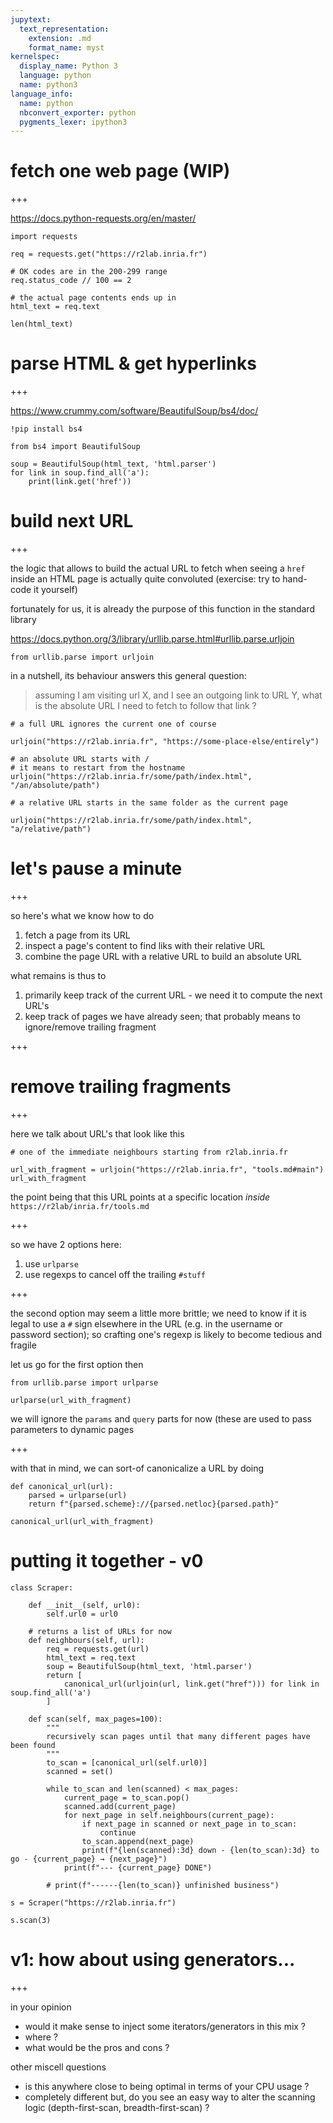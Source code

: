 ```yaml
---
jupytext:
  text_representation:
    extension: .md
    format_name: myst
kernelspec:
  display_name: Python 3
  language: python
  name: python3
language_info:
  name: python
  nbconvert_exporter: python
  pygments_lexer: ipython3
---
```


# fetch one web page (WIP)

+++

<https://docs.python-requests.org/en/master/>

```{code-cell} ipython3
import requests
```

```{code-cell} ipython3
req = requests.get("https://r2lab.inria.fr")
```

```{code-cell} ipython3
# OK codes are in the 200-299 range
req.status_code // 100 == 2
```

```{code-cell} ipython3
# the actual page contents ends up in 
html_text = req.text
```

```{code-cell} ipython3
len(html_text)
```

# parse HTML & get hyperlinks

+++

<https://www.crummy.com/software/BeautifulSoup/bs4/doc/>

```{code-cell} ipython3
!pip install bs4
```

```{code-cell} ipython3
from bs4 import BeautifulSoup
```

```{code-cell} ipython3
soup = BeautifulSoup(html_text, 'html.parser')
for link in soup.find_all('a'):
    print(link.get('href'))
```

# build next URL

+++

the logic that allows to build the actual URL to fetch when seeing a `href` inside an HTML page is actually quite convoluted (exercise: try to hand-code it yourself)

fortunately for us, it is already the purpose of this function in the standard library

<https://docs.python.org/3/library/urllib.parse.html#urllib.parse.urljoin>

```{code-cell} ipython3
from urllib.parse import urljoin
```

in a nutshell, its behaviour answers this general question:

> assuming I am visiting url X, and I see an outgoing link to URL Y, what is the absolute URL I need to fetch to follow that link ?

```{code-cell} ipython3
# a full URL ignores the current one of course

urljoin("https://r2lab.inria.fr", "https://some-place-else/entirely") 
```

```{code-cell} ipython3
# an absolute URL starts with /
# it means to restart from the hostname
urljoin("https://r2lab.inria.fr/some/path/index.html", "/an/absolute/path")
```

```{code-cell} ipython3
# a relative URL starts in the same folder as the current page

urljoin("https://r2lab.inria.fr/some/path/index.html", "a/relative/path")
```

# let's pause a minute

+++

so here's what we know how to do 

1. fetch a page from its URL
1. inspect a page's content to find liks with their relative URL
1. combine the page URL with a relative URL to build an absolute URL

what remains is thus to

1. primarily keep track of the current URL - we need it to compute the next URL's
1. keep track of pages we have already seen; that probably means to ignore/remove trailing fragment

+++

# remove trailing fragments

+++

here we talk about URL's that look like this

```{code-cell} ipython3
# one of the immediate neighbours starting from r2lab.inria.fr

url_with_fragment = urljoin("https://r2lab.inria.fr", "tools.md#main")
url_with_fragment
```

the point being that this URL points at a specific location *inside* `https://r2lab/inria.fr/tools.md`

+++

so we have 2 options here:

1. use `urlparse`
1. use regexps to cancel off the trailing `#stuff`

+++

the second option may seem a little more brittle; we need to know if it is legal to use a `#` sign elsewhere in the URL (e.g. in the username or password section); so crafting one's regexp is likely to become tedious and fragile

let us go for the first option then

```{code-cell} ipython3
from urllib.parse import urlparse
```

```{code-cell} ipython3
urlparse(url_with_fragment)
```

we will ignore the `params` and `query` parts for now (these are used to pass parameters to dynamic pages

+++

with that in mind, we can sort-of canonicalize a URL by doing

```{code-cell} ipython3
def canonical_url(url):
    parsed = urlparse(url)
    return f"{parsed.scheme}://{parsed.netloc}{parsed.path}"
```

```{code-cell} ipython3
canonical_url(url_with_fragment)
```

# putting it together - v0

```{code-cell} ipython3
class Scraper:

    def __init__(self, url0):
        self.url0 = url0

    # returns a list of URLs for now
    def neighbours(self, url):
        req = requests.get(url)
        html_text = req.text
        soup = BeautifulSoup(html_text, 'html.parser')
        return [
            canonical_url(urljoin(url, link.get("href"))) for link in soup.find_all('a')
        ]

    def scan(self, max_pages=100):
        """
        recursively scan pages until that many different pages have been found
        """
        to_scan = [canonical_url(self.url0)]
        scanned = set()

        while to_scan and len(scanned) < max_pages:
            current_page = to_scan.pop()
            scanned.add(current_page)
            for next_page in self.neighbours(current_page):
                if next_page in scanned or next_page in to_scan:
                    continue
                to_scan.append(next_page)
                print(f"{len(scanned):3d} down - {len(to_scan):3d} to go - {current_page} → {next_page}")
            print(f"--- {current_page} DONE")

        # print(f"------{len(to_scan)} unfinished business")
```

```{code-cell} ipython3
s = Scraper("https://r2lab.inria.fr")

s.scan(3)
```

# v1: how about using generators...

+++

in your opinion

* would it make sense to inject some iterators/generators in this mix ?
* where ?
* what would be the pros and cons ?

other miscell questions

* is this anywhere close to being optimal in terms of your CPU usage ?
* completely different but, do you see an easy way to alter the scanning logic (depth-first-scan, breadth-first-scan) ?
